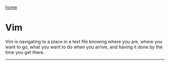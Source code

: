 [home](https://github.com/nefarioussafari/documentation/blob/main/README.md)
# Vim
Vim is navigating to a place in a text file knowing where you are, where you want to go, what you want to do when you arrive, and having it done by the time you get there.

----
